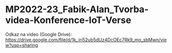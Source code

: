 # MP2022-23_Fabik-Alan_Tvorba-videa-Konference-IoT-Verse

Odkaz na video (Google Drive):
https://drive.google.com/file/d/1k_jri52ub5dUz4DcOEc7Rk9_mo_sbMwn/view?usp=sharing
